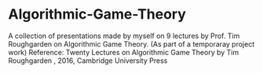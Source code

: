 # Algorithmic-Game-Theory

A collection of presentations made by myself on 9 lectures by Prof. Tim Roughgarden on Algorithmic Game Theory.
(As part of a temporaray project work)
Reference: Twenty Lectures on Algorithmic Game Theory by Tim Roughgarden , 2016, Cambridge University Press
